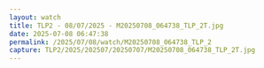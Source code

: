 ```yaml
---
layout: watch
title: TLP2 - 08/07/2025 - M20250708_064738_TLP_2T.jpg
date: 2025-07-08 06:47:38
permalink: /2025/07/08/watch/M20250708_064738_TLP_2
capture: TLP2/2025/202507/20250707/M20250708_064738_TLP_2T.jpg
---
```

